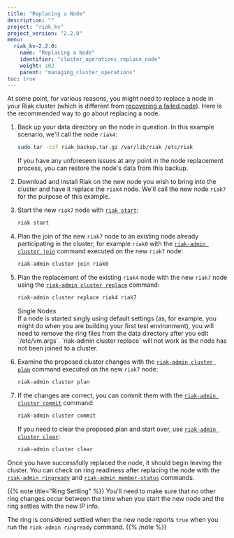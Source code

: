```yaml
---
title: "Replacing a Node"
description: ""
project: "riak_kv"
project_version: "2.2.0"
menu:
  riak_kv-2.2.0:
    name: "Replacing a Node"
    identifier: "cluster_operations_replace_node"
    weight: 102
    parent: "managing_cluster_operations"
toc: true
---
```


At some point, for various reasons, you might need to replace a node in
your Riak cluster (which is different from [recovering a failed node](/riak/kv/2.2.0/using/repair-recovery)). Here is the recommended way to go
about replacing a node.

1. Back up your data directory on the node in question. In this example
scenario, we'll call the node `riak4`:

    ```bash
    sudo tar -czf riak_backup.tar.gz /var/lib/riak /etc/riak
    ```

    If you have any unforeseen issues at any point in the node
    replacement process, you can restore the node's data from this
    backup.

2. Download and install Riak on the new node you wish to bring into the
cluster and have it replace the `riak4` node. We'll call the new node
`riak7` for the purpose of this example.

3. Start the new `riak7` node with [`riak start`](/riak/kv/2.2.0/using/admin/riak-cli/#start):

    ```bash
    riak start
    ```

4. Plan the join of the new `riak7` node to an existing node already
participating in the cluster; for example `riak0` with the [`riak-admin cluster join`](/riak/kv/2.2.0/using/admin/riak-admin/#cluster) command executed on the new `riak7` node:

    ```bash
    riak-admin cluster join riak0
    ```

5. Plan the replacement of the existing `riak4` node with the new
`riak7` node using the [`riak-admin cluster replace`](/riak/kv/2.2.0/using/admin/riak-admin/#cluster) command:

    ```bash
    riak-admin cluster replace riak4 riak7
    ```

    <div class=info>
    <div class=title>Single Nodes</div>
    If a node is started singly using default settings (as, for example,
    you might do when you are building your first test environment), you
    will need to remove the ring files from the data directory after you
    edit `/etc/vm.args`. `riak-admin cluster replace` will not work as
    the node has not been joined to a cluster.
    </div>

6. Examine the proposed cluster changes with the [`riak-admin cluster plan`](/riak/kv/2.2.0/using/admin/riak-admin/#cluster) command executed on the new
`riak7` node:

    ```bash
    riak-admin cluster plan
    ```

7. If the changes are correct, you can commit them with the
[`riak-admin cluster commit`](/riak/kv/2.2.0/using/admin/riak-admin/#cluster) command:

    ```bash
    riak-admin cluster commit
    ```

    If you need to clear the proposed plan and start over, use [`riak-admin cluster clear`](/riak/kv/2.2.0/using/admin/riak-admin/#cluster):

    ```bash
    riak-admin cluster clear
    ```

Once you have successfully replaced the node, it should begin leaving
the cluster. You can check on ring readiness after replacing the node
with the [`riak-admin ringready`](/riak/kv/2.2.0/using/admin/riak-admin/#ringready)
and [`riak-admin member-status`](/riak/kv/2.2.0/using/admin/riak-admin/#member-status)
commands.

{{% note title="Ring Settling" %}}
You'll need to make sure that no other ring changes occur between the time
when you start the new node and the ring settles with the new IP info.

The ring is considered settled when the new node reports `true` when you run
the `riak-admin ringready` command.
{{% /note %}}
